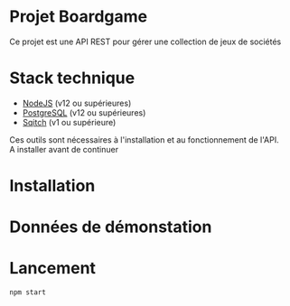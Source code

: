 # Projet Boardgame

Ce projet est une API REST pour gérer une collection de jeux de sociétés

# Stack technique

- [NodeJS](https://nodejs.org/en/download/) (v12 ou supérieures)
- [PostgreSQL](https://www.postgresql.org/download/) (v12 ou supérieures)
- [Sqitch](https://sqitch.org/download/) (v1 ou supérieure)

Ces outils sont nécessaires à l'installation et au fonctionnement de l'API.  
A installer avant de continuer

# Installation

# Données de démonstation

# Lancement

```bash
npm start
```
